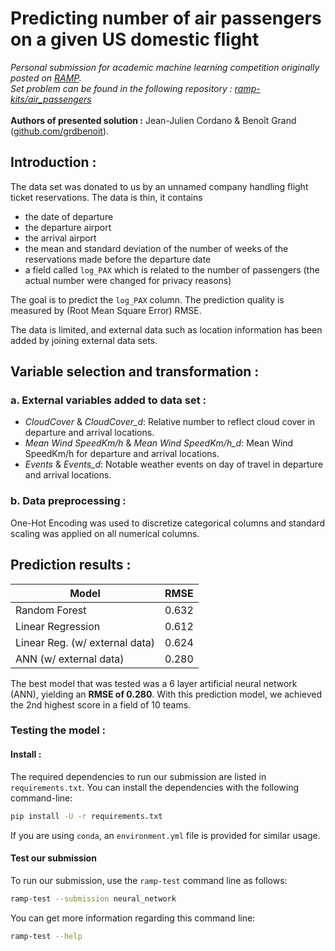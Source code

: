 # Predicting number of air passengers on a given US domestic flight

_Personal submission for academic machine learning competition originally posted on [RAMP](https://ramp.studio).\
Set problem can be found in the following repository : [ramp-kits/air_passengers](https://github.com/ramp-kits/air_passengers)_
\
\
<b>Authors of presented solution :</b> Jean-Julien Cordano & Benoît Grand ([github.com/grdbenoit](https://github.com/grdbenoit)).


## Introduction :
The data set was donated to us by an unnamed company handling flight ticket reservations. The data is thin, it contains
<ul>
<li> the date of departure
<li> the departure airport
<li> the arrival airport
<li> the mean and standard deviation of the number of weeks of the reservations made before the departure date
<li> a field called <code>log_PAX</code> which is related to the number of passengers (the actual number were changed for privacy reasons)
</ul>

The goal is to predict the <code>log_PAX</code> column. The prediction quality is measured by (Root Mean Square Error) RMSE. 

The data is limited, and external data such as location information has been added by joining external data sets.

## Variable selection and transformation :
### a. External variables added to data set :
<ul>
<li> <i>CloudCover</i> & <i>CloudCover_d</i>: Relative number to reflect cloud cover in departure and arrival locations.
<li> <i>Mean Wind SpeedKm/h</i> & <i>Mean Wind SpeedKm/h_d</i>: Mean Wind SpeedKm/h for departure and arrival locations.
<li> <i>Events</i> & <i>Events_d</i>: Notable weather events on day of travel in departure and arrival locations.
</ul>

### b. Data preprocessing :
One-Hot Encoding was used to discretize categorical columns and standard scaling was applied on all numerical columns.

## Prediction results :

| Model                          | RMSE  |
|--------------------------------|-------|
| Random Forest                  | 0.632 |
| Linear Regression              | 0.612 |
| Linear Reg. (w/ external data) | 0.624 |
| ANN (w/ external data)         | 0.280 |

The best model that was tested was a 6 layer artificial neural network (ANN), yielding an <b>RMSE of 0.280</b>. With this prediction model, we achieved the 2nd highest score in a field of 10 teams.

### Testing the model :

#### Install :

The required dependencies to run our submission are listed
in `requirements.txt`. You can install the dependencies with the
following command-line:

```bash
pip install -U -r requirements.txt
```

If you are using `conda`, an `environment.yml` file is provided for similar
usage.

#### Test our submission

To run our submission, use the `ramp-test` command line as follows:

```bash
ramp-test --submission neural_network
```

You can get more information regarding this command line:

```bash
ramp-test --help
```
